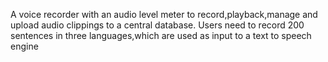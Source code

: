 A voice recorder with an audio level meter to record,playback,manage and upload audio clippings to a central database. Users need to record 200 sentences in three languages,which are used as input to a text to speech engine

